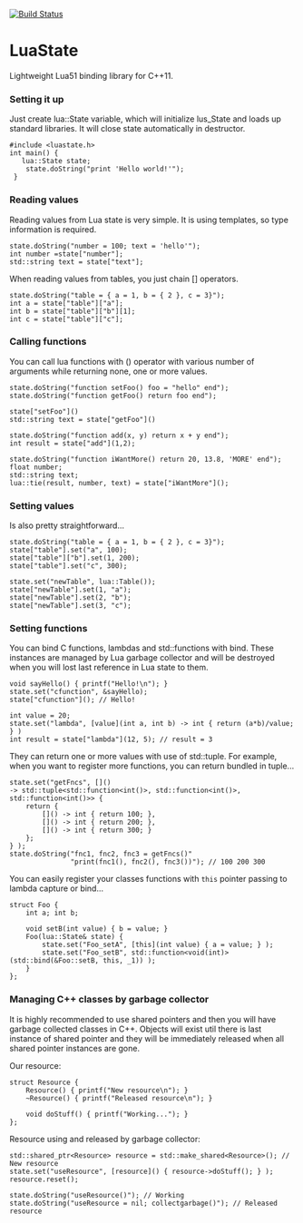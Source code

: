 [![Build Status](https://travis-ci.org/AdUki/LuaState.png)](https://travis-ci.org/AdUki/LuaState)

LuaState
========

Lightweight Lua51 binding library for C++11.

### Setting it up

Just create lua::State variable, which will initialize lus_State and loads up standard libraries. It will close state automatically in destructor.

~~~~~~~~~~~~~~~{.cpp}
#include <luastate.h>
int main() {
   lua::State state;
	state.doString("print 'Hello world!'");
 }
~~~~~~~~~~~~~~~

### Reading values

Reading values from Lua state is very simple. It is using templates, so type information is required.

~~~~~~~~~~~~~~~{.cpp}
state.doString("number = 100; text = 'hello'");
int number =state["number"];
std::string text = state["text"];
~~~~~~~~~~~~~~~

When reading values from tables, you just chain [] operators.

~~~~~~~~~~~~~~~{.cpp}
state.doString("table = { a = 1, b = { 2 }, c = 3}");
int a = state["table"]["a"];
int b = state["table"]["b"][1];
int c = state["table"]["c"];
~~~~~~~~~~~~~~~

### Calling functions

You can call lua functions with () operator with various number of arguments while returning none, one or more values.

~~~~~~~~~~~~~~~{.cpp}
state.doString("function setFoo() foo = "hello" end");
state.doString("function getFoo() return foo end");

state["setFoo"]()
std::string text = state["getFoo"]()

state.doString("function add(x, y) return x + y end");
int result = state["add"](1,2);

state.doString("function iWantMore() return 20, 13.8, 'MORE' end");
float number;
std::string text;
lua::tie(result, number, text) = state["iWantMore"]();
~~~~~~~~~~~~~~~

### Setting values

Is also pretty straightforward...

~~~~~~~~~~~~~~~{.cpp}
state.doString("table = { a = 1, b = { 2 }, c = 3}");
state["table"].set("a", 100);
state["table"]["b"].set(1, 200);
state["table"].set("c", 300);

state.set("newTable", lua::Table());
state["newTable"].set(1, "a");
state["newTable"].set(2, "b");
state["newTable"].set(3, "c");
~~~~~~~~~~~~~~~

### Setting functions

You can bind C functions, lambdas and std::functions with bind. These instances are managed by Lua garbage collector and will be destroyed when you will lost last reference in Lua state to them.

~~~~~~~~~~~~~~~{.cpp}
void sayHello() { printf("Hello!\n"); }
state.set("cfunction", &sayHello);
state["cfunction"](); // Hello!

int value = 20;
state.set("lambda", [value](int a, int b) -> int { return (a*b)/value; } )
int result = state["lambda"](12, 5); // result = 3
~~~~~~~~~~~~~~~

They can return one or more values with use of std::tuple. For example, when you want to register more functions, you can return bundled in tuple...

~~~~~~~~~~~~~~~{.cpp}
state.set("getFncs", []()
-> std::tuple<std::function<int()>, std::function<int()>, std::function<int()>> {
    return {
    	[]() -> int { return 100; },
		[]() -> int { return 200; },
		[]() -> int { return 300; }
	};
} );
state.doString("fnc1, fnc2, fnc3 = getFncs()"
               "print(fnc1(), fnc2(), fnc3())"); // 100 200 300
~~~~~~~~~~~~~~~

You can easily register your classes functions with `this` pointer passing to lambda capture or bind...

~~~~~~~~~~~~~~~{.cpp}
struct Foo {
	int a; int b;

	void setB(int value) { b = value; }
	Foo(lua::State& state) {
        state.set("Foo_setA", [this](int value) { a = value; } );
        state.set("Foo_setB", std::function<void(int)>(std::bind(&Foo::setB, this, _1)) );
	}
};
~~~~~~~~~~~~~~~

### Managing C++ classes by garbage collector

It is highly recommended to use shared pointers and then you will have garbage collected classes in C++. Objects will exist util there is last instance of shared pointer and they will be immediately released when all shared pointer instances are gone.

Our resource:

~~~~~~~~~~~~~~~{.cpp}
struct Resource {
    Resource() { printf("New resource\n"); }
    ~Resource() { printf("Released resource\n"); }

    void doStuff() { printf("Working..."); }
};
~~~~~~~~~~~~~~~

Resource using and released by garbage collector:

~~~~~~~~~~~~~~~{.cpp}
std::shared_ptr<Resource> resource = std::make_shared<Resource>(); // New resource
state.set("useResource", [resource]() { resource->doStuff(); } );
resource.reset();

state.doString("useResource()"); // Working
state.doString("useResource = nil; collectgarbage()"); // Released resource
~~~~~~~~~~~~~~~
